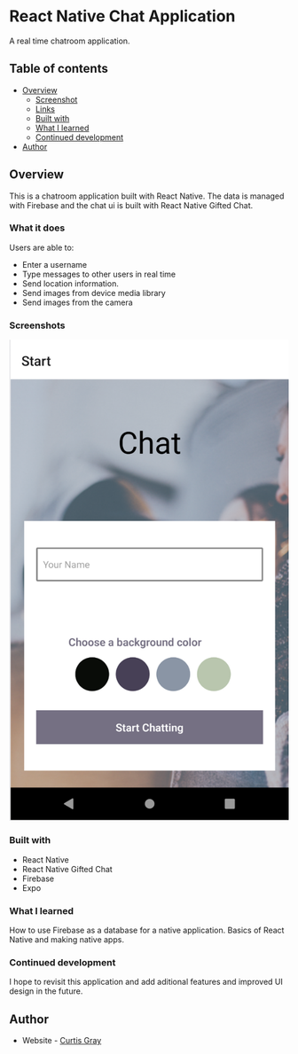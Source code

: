 # React Native Chat Application

A real time chatroom application.

## Table of contents

- [Overview](#overview)
  - [Screenshot](#screenshot)
  - [Links](#links)
  - [Built with](#built-with)
  - [What I learned](#what-i-learned)
  - [Continued development](#continued-development)
- [Author](#author)

## Overview

This is a chatroom application built with React Native. The data is managed with Firebase and the chat ui is built with React Native Gifted Chat.

### What it does

Users are able to:

- Enter a username
- Type messages to other users in real time
- Send location information.
- Send images from device media library
- Send images from the camera

### Screenshots

![](screenshot/screenshot.png)

### Built with

- React Native
- React Native Gifted Chat
- Firebase
- Expo


### What I learned

How to use Firebase as a database for a native application. Basics of React Native and making native apps.


### Continued development

I hope to revisit this application and add aditional features and improved UI design in the future.

## Author

- Website - [Curtis Gray](https://curtisgry.github.io/portfolio-website/)